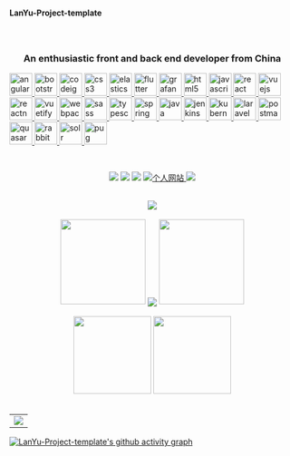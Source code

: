 #### LanYu-Project-template
<h1 align="center">
  <a href="">
    <img src="">
  </a>
</h1>
<h3 align="center">An enthusiastic front and back end developer from China</h3>

<p align="left">
  <a href="https://angular.io" target="_blank" rel="noreferrer">
    <img src="https://cdn.jsdelivr.net/gh/LanYu-Project-template/LanYu-Project-PicGo/1、主页图片资料/angular.svg" alt="angular" width="40" height="40"/> </a> 
  
  <a href="https://getbootstrap.com" target="_blank" rel="noreferrer"> 
    <img src="https://cdn.jsdelivr.net/gh/LanYu-Project-template/LanYu-Project-PicGo/1、主页图片资料/bootstrap-plain-wordmark.svg" alt="bootstrap" width="40" height="40"/> </a>
  
  <a href="https://codeigniter.com" target="_blank" rel="noreferrer">
    <img src="https://cdn.jsdelivr.net/gh/LanYu-Project-template/LanYu-Project-PicGo/1、主页图片资料/codeigniter.svg" alt="codeigniter" width="40" height="40"/> </a> 
  
  <a href="https://www.w3schools.com/css/" target="_blank" rel="noreferrer"> 
    <img src="https://cdn.jsdelivr.net/gh/LanYu-Project-template/LanYu-Project-PicGo/1、主页图片资料/css3-original-wordmark.svg" alt="css3" width="40" height="40"/> </a> 
  
  <a href="https://www.elastic.co" target="_blank" rel="noreferrer">
    <img src="https://cdn.jsdelivr.net/gh/LanYu-Project-template/LanYu-Project-PicGo/1、主页图片资料/elastic-icon.svg" alt="elasticsearch" width="40" height="40"/> </a>
  
  <a href="https://flutter.dev" target="_blank" rel="noreferrer"> 
    <img src="https://cdn.jsdelivr.net/gh/LanYu-Project-template/LanYu-Project-PicGo/1、主页图片资料/flutterio-icon.svg" alt="flutter" width="40" height="40"/> </a> 
  
  <a href="https://grafana.com" target="_blank" rel="noreferrer"> 
    <img src="https://cdn.jsdelivr.net/gh/LanYu-Project-template/LanYu-Project-PicGo/1、主页图片资料/grafana-icon.svg" alt="grafana" width="40" height="40"/> </a> 
  
  <a href="https://www.w3.org/html/" target="_blank" rel="noreferrer"> 
    <img src="https://cdn.jsdelivr.net/gh/LanYu-Project-template/LanYu-Project-PicGo/1、主页图片资料/html5-original-wordmark.svg" alt="html5" width="40" height="40"/> </a> 
  
  <a href="https://developer.mozilla.org/en-US/docs/Web/JavaScript" target="_blank" rel="noreferrer"> 
    <img src="https://cdn.jsdelivr.net/gh/LanYu-Project-template/LanYu-Project-PicGo/1、主页图片资料/javascript-original.svg" alt="javascript" width="40" height="40"/> </a> 
  
  <a href="https://reactjs.org/" target="_blank" rel="noreferrer">
    <img src="https://cdn.jsdelivr.net/gh/LanYu-Project-template/LanYu-Project-PicGo/1、主页图片资料/react-original-wordmark.svg" alt="react" width="40" height="40"/> </a> 
  
  <a href="https://vuejs.org/" target="_blank" rel="noreferrer">
    <img src="https://cdn.jsdelivr.net/gh/LanYu-Project-template/LanYu-Project-PicGo/1、主页图片资料/vuejs-original-wordmark.svg" alt="vuejs" width="40" height="40"/> </a> 
  
  <a href="https://reactnative.dev/" target="_blank" rel="noreferrer"> 
    <img src="https://cdn.jsdelivr.net/gh/LanYu-Project-template/LanYu-Project-PicGo/1、主页图片资料/header_logo.svg" alt="reactnative" width="40" height="40"/> </a> 
  
  <a href="https://vuetifyjs.com/en/" target="_blank" rel="noreferrer"> 
    <img src="https://cdn.jsdelivr.net/gh/LanYu-Project-template/LanYu-Project-PicGo/1、主页图片资料/vuetify.svg" alt="vuetify" width="40" height="40"/> </a> 
  
  <a href="https://webpack.js.org" target="_blank" rel="noreferrer">
    <img src="https://cdn.jsdelivr.net/gh/LanYu-Project-template/LanYu-Project-PicGo/1、主页图片资料/webpack-original-wordmark.svg" alt="webpack" width="40" height="40"/> </a>
  
  <a href="https://sass-lang.com" target="_blank" rel="noreferrer">
    <img src="https://cdn.jsdelivr.net/gh/LanYu-Project-template/LanYu-Project-PicGo/1、主页图片资料/sass-original.svg" alt="sass" width="40" height="40"/> </a> 
  
  <a href="https://www.typescriptlang.org/" target="_blank" rel="noreferrer">
    <img src="https://cdn.jsdelivr.net/gh/LanYu-Project-template/LanYu-Project-PicGo/1、主页图片资料/typescript-original.svg" alt="typescript" width="40" height="40"/> </a> 
  
  <a href="https://spring.io/" target="_blank" rel="noreferrer"> 
    <img src="https://cdn.jsdelivr.net/gh/LanYu-Project-template/LanYu-Project-PicGo/1、主页图片资料/springio-icon.svg" alt="spring" width="40" height="40"/> </a> 
  
  <a href="https://www.java.com" target="_blank" rel="noreferrer"> 
    <img src="https://cdn.jsdelivr.net/gh/LanYu-Project-template/LanYu-Project-PicGo/1、主页图片资料/java-original.svg" alt="java" width="40" height="40"/> </a>
 
  <a href="https://www.jenkins.io" target="_blank" rel="noreferrer"> 
    <img src="https://cdn.jsdelivr.net/gh/LanYu-Project-template/LanYu-Project-PicGo/1、主页图片资料/jenkins-icon.svg" alt="jenkins" width="40" height="40"/> </a> 
  
  <a href="https://kubernetes.io" target="_blank" rel="noreferrer"> 
    <img src="https://cdn.jsdelivr.net/gh/LanYu-Project-template/LanYu-Project-PicGo/1、主页图片资料/kubernetes-icon.svg" alt="kubernetes" width="40" height="40"/> </a> 

  <a href="https://docs.golaravel.com//" target="_blank" rel="noreferrer"> 
    <img src="https://cdn.jsdelivr.net/gh/LanYu-Project-template/LanYu-Project-PicGo/1、主页图片资料/laravel-plain-wordmark.svg" alt="laravel" width="40" height="40"/> </a> 

  <a href="https://postman.com" target="_blank" rel="noreferrer"> 
    <img src="https://cdn.jsdelivr.net/gh/LanYu-Project-template/LanYu-Project-PicGo/1、主页图片资料/getpostman-icon.svg" alt="postman" width="40" height="40"/> </a> 
  
  <a href="https://quasar.dev/" target="_blank" rel="noreferrer">
    <img src="https://cdn.jsdelivr.net/gh/LanYu-Project-template/LanYu-Project-PicGo/1、主页图片资料/quasar-logo.svg" alt="quasar" width="40" height="40"/> </a> 

  <a href="https://www.rabbitmq.com" target="_blank" rel="noreferrer">
    <img src="https://cdn.jsdelivr.net/gh/LanYu-Project-template/LanYu-Project-PicGo/1、主页图片资料/rabbitmq-icon.svg" alt="rabbitMQ" width="40" height="40"/> </a> 


  <a href="https://lucene.apache.org/solr/" target="_blank" rel="noreferrer">
    <img src="https://cdn.jsdelivr.net/gh/LanYu-Project-template/LanYu-Project-PicGo/1、主页图片资料/apache_solr-icon.svg" alt="solr" width="40" height="40"/> </a> 

 
  <a href="https://pugjs.org" target="_blank" rel="noreferrer"> 
    <img src="https://cdn.jsdelivr.net/gh/LanYu-Project-template/LanYu-Project-PicGo/1、主页图片资料/pug.svg" alt="pug" width="40" height="40"/> </a> 
</p>

<br>
<!-- 徽章start -->
<p align="center">
  <!-- Github徽章 -->
  <a href="https://github.com/Augenstern-creator" target="_blank"><img src="https://img.shields.io/badge/GitHub-Augenestern--creator-brightgreen"></a>
  <!-- Gitee徽章 -->
  <a href="https://gitee.com/Augenstern-creator" target="_blank"><img src="https://img.shields.io/badge/Gitee-Augenestern--creator-orange"></a>
  <!-- CSDN徽章 -->
 <a href="https://blog.csdn.net/Augenstern_QXL" target="_blank"><img src="https://img.shields.io/badge/CSDN-%E4%B8%AA%E4%BA%BA%E5%8D%9A%E5%AE%A2-yellow"></a>
  <!-- 个人网站徽章 -->
  <a href="https://www.qindalin.com" target="_blank">
    <img src="https://img.shields.io/badge/website-%E4%B8%AA%E4%BA%BA%E7%BD%91%E7%AB%99-blue" alt="个人网站">
  </a>
  <!-- 访客徽章 -->
 <img src="https://visitor-badge.glitch.me/badge?page_id=Augenstern-creator&left_color=green&right_color=red">
</p>
<!-- 徽章end -->
<br>
<!-- Github奖杯🏆start -->
<div align="center"> <img src="https://github-profile-trophy.vercel.app/?username=LanYu-Project-template&theme=onedark&row=1&column=6&no-frame=true&no-bg=true"> </div>
<!-- Github奖杯🏆end -->
<br>
<!-- Github连续打卡start -->
<div align="center">
  <img width="150" src="https://cdn.jsdelivr.net/gh/sun0225SUN/photos/images/202108300310676.png" />
  <img align="center" src="https://github-readme-streak-stats.herokuapp.com/?user=LanYu-Project-template&theme=dark&hide_border=true" />
  <img width="150" src="https://cdn.jsdelivr.net/gh/sun0225SUN/photos/images/202108300312623.png" />
</div>
<!-- Github连续打卡end -->
<br>
<!-- 统计卡片start -->
<div align="center">
  <img height="137px" src="https://github-readme-stats.vercel.app/api?username=LanYu-Project-template&hide_title=true&hide_border=true&show_icons=trueline_height=21&text_color=000&icon_color=000&bg_color=0,ea6161,ffc64d,fffc4d,52fa5a&theme=graywhite" />
  <img height="137px" src="https://github-readme-stats.vercel.app/api/top-langs/?username=sun0225SUN&hide_title=true&hide_border=true&layout=compact&langs_count=6&text_color=000&icon_color=fff&bg_color=0,52fa5a,4dfcff,c64dff&theme=graywhite" />
</div>
<!-- 统计卡片end -->
<br>

<table align="center">
  <tr>
    <td>
      <img src="https://activity-graph.herokuapp.com/graph?username=LanYu-Project-template&theme=dracula&hide_border=true" />
    </td>
  </tr>
</table>

[![LanYu-Project-template's github activity graph](https://activity-graph.herokuapp.com/graph?username=LanYu-Project-template&theme=dracula&bg_color=FF000000&hide_border=true)](https://github.com/LanYu-Project-template)
